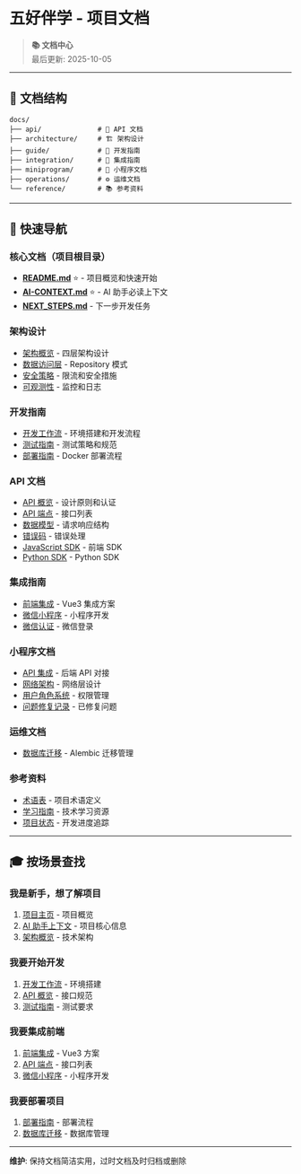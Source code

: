 # 五好伴学 - 项目文档

> **📚 文档中心**  
> 最后更新: 2025-10-05

---

## 📖 文档结构

```
docs/
├── api/              # 🔌 API 文档
├── architecture/     # 🏗️ 架构设计
├── guide/            # 📖 开发指南
├── integration/      # 🔗 集成指南
├── miniprogram/      # 📱 小程序文档
├── operations/       # ⚙️ 运维文档
└── reference/        # 📚 参考资料
```

---

## 🚀 快速导航

### 核心文档（项目根目录）
- **[README.md](../README.md)** ⭐ - 项目概览和快速开始
- **[AI-CONTEXT.md](../AI-CONTEXT.md)** ⭐ - AI 助手必读上下文
- **[NEXT_STEPS.md](../NEXT_STEPS.md)** - 下一步开发任务

### 架构设计
- [架构概览](architecture/overview.md) - 四层架构设计
- [数据访问层](architecture/data-access.md) - Repository 模式
- [安全策略](architecture/security.md) - 限流和安全措施
- [可观测性](architecture/observability.md) - 监控和日志

### 开发指南
- [开发工作流](guide/development.md) - 环境搭建和开发流程
- [测试指南](guide/testing.md) - 测试策略和规范
- [部署指南](guide/deployment.md) - Docker 部署流程

### API 文档
- [API 概览](api/overview.md) - 设计原则和认证
- [API 端点](api/endpoints.md) - 接口列表
- [数据模型](api/models.md) - 请求响应结构
- [错误码](api/errors.md) - 错误处理
- [JavaScript SDK](api/sdk-js.md) - 前端 SDK
- [Python SDK](api/sdk-python.md) - Python SDK

### 集成指南
- [前端集成](integration/frontend.md) - Vue3 集成方案
- [微信小程序](integration/wechat-miniprogram.md) - 小程序开发
- [微信认证](integration/wechat-auth.md) - 微信登录

### 小程序文档
- [API 集成](miniprogram/api-integration.md) - 后端 API 对接
- [网络架构](miniprogram/network-architecture.md) - 网络层设计
- [用户角色系统](miniprogram/user-role-system.md) - 权限管理
- [问题修复记录](miniprogram/MINIPROGRAM_FIXES.md) - 已修复问题

### 运维文档
- [数据库迁移](operations/database-migration.md) - Alembic 迁移管理

### 参考资料
- [术语表](reference/glossary.md) - 项目术语定义
- [学习指南](reference/learning-guide.md) - 技术学习资源
- [项目状态](reference/project-status.md) - 开发进度追踪

---

## 🎓 按场景查找

### 我是新手，想了解项目
1. [项目主页](../README.md) - 项目概览
2. [AI 助手上下文](../AI-CONTEXT.md) - 项目核心信息
3. [架构概览](architecture/overview.md) - 技术架构

### 我要开始开发
1. [开发工作流](guide/development.md) - 环境搭建
2. [API 概览](api/overview.md) - 接口规范
3. [测试指南](guide/testing.md) - 测试要求

### 我要集成前端
1. [前端集成](integration/frontend.md) - Vue3 方案
2. [API 端点](api/endpoints.md) - 接口列表
3. [微信小程序](integration/wechat-miniprogram.md) - 小程序开发

### 我要部署项目
1. [部署指南](guide/deployment.md) - 部署流程
2. [数据库迁移](operations/database-migration.md) - 数据库管理

---

**维护**: 保持文档简洁实用，过时文档及时归档或删除
